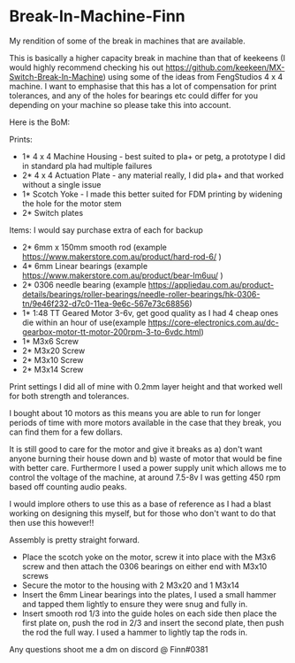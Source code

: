 # Break-In-Machine-Finn
My rendition of some of the break in machines that are available.

This is basically a higher capacity break in machine than that of keekeens (I would highly recommend checking his out https://github.com/keekeen/MX-Switch-Break-In-Machine) using some of the ideas from FengStudios 4 x 4 machine.
I want to emphasise that this has a lot of compensation for print tolerances, and any of the holes for bearings etc could differ for you depending on your machine so please take this into account.

Here is the BoM:

Prints:
  - 1* 4 x 4 Machine Housing - best suited to pla+ or petg, a prototype I did in standard pla had multiple failures
  - 2* 4 x 4 Actuation Plate - any material really, I did pla+ and that worked without a single issue
  - 1* Scotch Yoke - I made this better suited for FDM printing by widening the hole for the motor stem
  - 2* Switch plates
  
Items: I would say purchase extra of each for backup
  - 2* 6mm x 150mm smooth rod (example https://www.makerstore.com.au/product/hard-rod-6/ )
  - 4* 6mm Linear bearings (example https://www.makerstore.com.au/product/bear-lm6uu/ )
  - 2* 0306 needle bearing (example https://appliedau.com.au/product-details/bearings/roller-bearings/needle-roller-bearings/hk-0306-tn/9e46f232-d7c0-11ea-9e6c-567e73c68856)
  - 1* 1:48 TT Geared Motor 3-6v, get good quality as I had 4 cheap ones die within an hour of use(example https://core-electronics.com.au/dc-gearbox-motor-tt-motor-200rpm-3-to-6vdc.html)
  - 1* M3x6 Screw
  - 2* M3x20 Screw
  - 2* M3x10 Screw
  - 2* M3x14 Screw

Print settings I did all of mine with 0.2mm layer height and that worked well for both strength and tolerances.

I bought about 10 motors as this means you are able to run for longer periods of time with more motors available in the case that they break, you can find them for a few dollars.

It is still good to care for the motor and give it breaks as a) don't want anyone burning their house down and b) waste of motor that would be fine with better care.
Furthermore I used a power supply unit which allows me to control the voltage of the machine, at around 7.5-8v I was getting 450 rpm based off counting audio peaks.

I would implore others to use this as a base of reference as I had a blast working on designing this myself, but for those who don't want to do that then use this however!!

Assembly is pretty straight forward.
  - Place the scotch yoke on the motor, screw it into place with the M3x6 screw and then attach the 0306 bearings on either end with M3x10 screws
  - Secure the motor to the housing with 2 M3x20 and 1 M3x14
  - Insert the 6mm Linear bearings into the plates, I used a small hammer and tapped them lightly to ensure they were snug and fully in.
  - Insert smooth rod 1/3 into the guide holes on each side then place the first plate on, push the rod in 2/3 and insert the second plate, then push the rod the full way. I used a hammer to lightly tap the rods in.


Any questions shoot me a dm on discord @ Finn#0381
